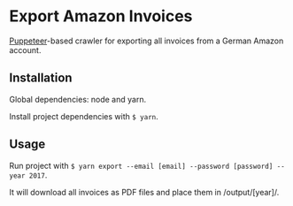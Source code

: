 # Export Amazon Invoices

[Puppeteer](https://github.com/GoogleChrome/puppeteer/blob/master/docs/api.md)-based crawler for exporting all invoices from a German Amazon account.

## Installation

Global dependencies: node and yarn.

Install project dependencies with `$ yarn`.

## Usage

Run project with `$ yarn export --email [email] --password [password] --year 2017`.

It will download all invoices as PDF files and place them in /output/[year]/.
